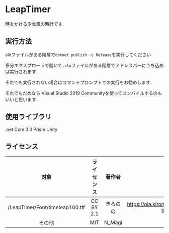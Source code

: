 # LeapTimer
時をかける少女風の時計です. 

## 実行方法
slnファイルがある階層で` dotnet publish -c Release `を実行してください

多分エクスプローラで開いて` .sln `ファイルがある階層でアドレスバーにうち込めば実行されます.

それでも実行されない場合はコマンドプロンプトでの実行をお勧めします.

それでもだめなら Visual Studio 2019 Communityを使ってコンパイルするのもいいと思います.

## 使用ライブラリ
.net Core 3.0
Prism Unity

## ライセンス

| 対象 | ライセンス | 著作者 | 引用元 | <br>
|:----:|:----:|:----:|:----:|:----:|
| /LeapTimer/Font/timeleap100.ttf | CC BY 2.1 | きろのの | https://ola.kironono.com/entry/fonts-timeleap |
|その他 |  MIT | N_Magi | here |
